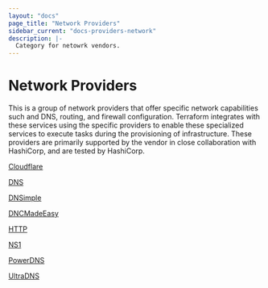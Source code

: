 ```yaml
---
layout: "docs"
page_title: "Network Providers"
sidebar_current: "docs-providers-network"
description: |-
  Category for netowrk vendors.
---
```


# Network Providers

This is a group of network providers that offer specific network capabilities
such and DNS, routing, and firewall configuration.  Terraform integrates with
these services using the specific providers to enable these specialized services
to execute tasks during the provisioning of infrastructure.  These providers are
primarily supported by the vendor in close collaboration with HashiCorp, and are
tested by HashiCorp.

[Cloudflare](/docs/providers/cloudflare/index.html)

[DNS](/docs/providers/dns/index.html)

[DNSimple](/docs/providers/dnsimple/index.html)

[DNCMadeEasy](/docs/providers/dme/index.html)

[HTTP](/docs/providers/http/index.html)

[NS1](/docs/providers/ns1/index.html)

[PowerDNS](/docs/providers/powerdns/index.html)

[UltraDNS](/docs/providers/ultradns/index.html)

